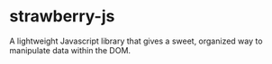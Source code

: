 # strawberry-js
A lightweight Javascript library that gives a sweet, organized way to manipulate data within the DOM.

